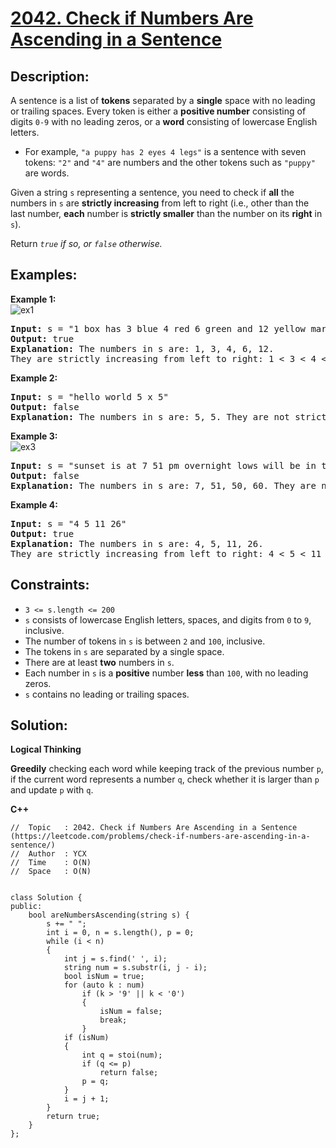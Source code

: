 # [2042. Check if Numbers Are Ascending in a Sentence](https://leetcode.com/problems/check-if-numbers-are-ascending-in-a-sentence/)


## Description:

<p>A sentence is a list of <strong>tokens</strong> separated by a <strong>single</strong> space with no leading or trailing spaces. Every token is either a <strong>positive number</strong> consisting of digits <code>0-9</code> with no leading zeros, or a <strong>word</strong> consisting of lowercase English letters.</p>
<ul>
  <li>For example, <code>"a puppy has 2 eyes 4 legs"</code> is a sentence with seven tokens: <code>"2"</code> and <code>"4"</code> are numbers and the other tokens such as <code>"puppy"</code> are words.</li>
</ul>
<p>Given a string <code>s</code> representing a sentence, you need to check if <strong>all</strong> the numbers in <code>s</code> are <strong>strictly increasing</strong> from left to right (i.e., other than the last number, <strong>each</strong> number is <strong>strictly smaller</strong> than the number on its <strong>right</strong> in <code>s</code>).</p>
<p>Return <em><code>true</code> if so, or <code>false</code> otherwise.</em></p>


## Examples:

<strong>Example 1:</strong>
<br/>![ex1](https://assets.leetcode.com/uploads/2021/09/30/example1.png)</br>
<pre>
<strong>Input:</strong> s = "1 box has 3 blue 4 red 6 green and 12 yellow marbles"
<strong>Output:</strong> true
<strong>Explanation:</strong> The numbers in s are: 1, 3, 4, 6, 12.
They are strictly increasing from left to right: 1 < 3 < 4 < 6 < 12.
</pre>

<strong>Example 2:</strong>
<pre>
<strong>Input:</strong> s = "hello world 5 x 5"
<strong>Output:</strong> false
<strong>Explanation:</strong> The numbers in s are: 5, 5. They are not strictly increasing. 
</pre>

<strong>Example 3:</strong>
<br/>![ex3](https://assets.leetcode.com/uploads/2021/09/30/example3.png)</br>
<pre>
<strong>Input:</strong> s = "sunset is at 7 51 pm overnight lows will be in the low 50 and 60 s"
<strong>Output:</strong> false
<strong>Explanation:</strong> The numbers in s are: 7, 51, 50, 60. They are not strictly increasing. 
</pre>

<strong>Example 4:</strong>
<pre>
<strong>Input:</strong> s = "4 5 11 26"
<strong>Output:</strong> true
<strong>Explanation:</strong> The numbers in s are: 4, 5, 11, 26.
They are strictly increasing from left to right: 4 < 5 < 11 < 26. 
</pre>


## Constraints:

<ul>
  <li><code>3 &lt;= s.length &lt;= 200</code></li>
  <li><code>s</code> consists of lowercase English letters, spaces, and digits from <code>0</code> to <code>9</code>, inclusive.</li>
  <li>The number of tokens in <code>s</code> is between <code>2</code> and <code>100</code>, inclusive.</li>
  <li>The tokens in <code>s</code> are separated by a single space.</li>
  <li>There are at least <strong>two</strong> numbers in <code>s</code>.</li>
  <li>Each number in <code>s</code> is a <strong>positive</strong> number <strong>less</strong> than <code>100</code>, with no leading zeros.</li>
  <li><code>s</code> contains no leading or trailing spaces.</li>
</ul>


## Solution:

<strong>Logical Thinking</strong>
<p><strong>Greedily</strong> checking each word while keeping track of the previous number <code>p</code>, if the current word represents a number <code>q</code>, check whether it is larger than <code>p</code> and update <code>p</code> with <code>q</code>.</p>


<strong>C++</strong>

```
//  Topic   : 2042. Check if Numbers Are Ascending in a Sentence (https://leetcode.com/problems/check-if-numbers-are-ascending-in-a-sentence/)
//  Author  : YCX
//  Time    : O(N)
//  Space   : O(N)


class Solution {
public:
    bool areNumbersAscending(string s) {
        s += " ";
        int i = 0, n = s.length(), p = 0;
        while (i < n)
        {
            int j = s.find(' ', i);
            string num = s.substr(i, j - i);
            bool isNum = true;
            for (auto k : num)
                if (k > '9' || k < '0')
                {
                    isNum = false;
                    break;
                }
            if (isNum)
            {
                int q = stoi(num);
                if (q <= p)
                    return false;
                p = q;
            }
            i = j + 1;
        }
        return true;
    }
};
```
